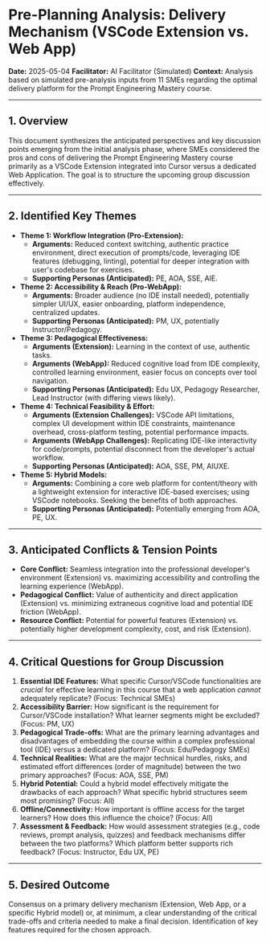 # Pre-Planning Analysis: Delivery Mechanism (VSCode Extension vs. Web App)

**Date:** 2025-05-04
**Facilitator:** AI Facilitator (Simulated)
**Context:** Analysis based on simulated pre-analysis inputs from 11 SMEs regarding the optimal delivery platform for the Prompt Engineering Mastery course.

---

## 1. Overview

This document synthesizes the anticipated perspectives and key discussion points emerging from the initial analysis phase, where SMEs considered the pros and cons of delivering the Prompt Engineering Mastery course primarily as a VSCode Extension integrated into Cursor versus a dedicated Web Application. The goal is to structure the upcoming group discussion effectively.

---

## 2. Identified Key Themes

*   **Theme 1: Workflow Integration (Pro-Extension):**
    *   **Arguments:** Reduced context switching, authentic practice environment, direct execution of prompts/code, leveraging IDE features (debugging, linting), potential for deeper integration with user's codebase for exercises.
    *   **Supporting Personas (Anticipated):** PE, AOA, SSE, AIE.
*   **Theme 2: Accessibility & Reach (Pro-WebApp):**
    *   **Arguments:** Broader audience (no IDE install needed), potentially simpler UI/UX, easier onboarding, platform independence, centralized updates.
    *   **Supporting Personas (Anticipated):** PM, UX, potentially Instructor/Pedagogy.
*   **Theme 3: Pedagogical Effectiveness:**
    *   **Arguments (Extension):** Learning in the context of use, authentic tasks.
    *   **Arguments (WebApp):** Reduced cognitive load from IDE complexity, controlled learning environment, easier focus on concepts over tool navigation.
    *   **Supporting Personas (Anticipated):** Edu UX, Pedagogy Researcher, Lead Instructor (with differing views likely).
*   **Theme 4: Technical Feasibility & Effort:**
    *   **Arguments (Extension Challenges):** VSCode API limitations, complex UI development within IDE constraints, maintenance overhead, cross-platform testing, potential performance impacts.
    *   **Arguments (WebApp Challenges):** Replicating IDE-like interactivity for code/prompts, potential disconnect from the developer's actual workflow.
    *   **Supporting Personas (Anticipated):** AOA, SSE, PM, AIUXE.
*   **Theme 5: Hybrid Models:**
    *   **Arguments:** Combining a core web platform for content/theory with a lightweight extension for interactive IDE-based exercises; using VSCode notebooks. Seeking the benefits of both approaches.
    *   **Supporting Personas (Anticipated):** Potentially emerging from AOA, PE, UX.

---

## 3. Anticipated Conflicts & Tension Points

*   **Core Conflict:** Seamless integration into the professional developer's environment (Extension) vs. maximizing accessibility and controlling the learning experience (WebApp).
*   **Pedagogical Conflict:** Value of authenticity and direct application (Extension) vs. minimizing extraneous cognitive load and potential IDE friction (WebApp).
*   **Resource Conflict:** Potential for powerful features (Extension) vs. potentially higher development complexity, cost, and risk (Extension).

---

## 4. Critical Questions for Group Discussion

1.  **Essential IDE Features:** What specific Cursor/VSCode functionalities are *crucial* for effective learning in this course that a web application *cannot* adequately replicate? (Focus: Technical SMEs)
2.  **Accessibility Barrier:** How significant is the requirement for Cursor/VSCode installation? What learner segments might be excluded? (Focus: PM, UX)
3.  **Pedagogical Trade-offs:** What are the primary learning advantages and disadvantages of embedding the course within a complex professional tool (IDE) versus a dedicated platform? (Focus: Edu/Pedagogy SMEs)
4.  **Technical Realities:** What are the major technical hurdles, risks, and estimated effort differences (order of magnitude) between the two primary approaches? (Focus: AOA, SSE, PM)
5.  **Hybrid Potential:** Could a hybrid model effectively mitigate the drawbacks of each approach? What specific hybrid structures seem most promising? (Focus: All)
6.  **Offline/Connectivity:** How important is offline access for the target learners? How does this influence the choice? (Focus: All)
7.  **Assessment & Feedback:** How would assessment strategies (e.g., code reviews, prompt analysis, quizzes) and feedback mechanisms differ between the two platforms? Which platform better supports rich feedback? (Focus: Instructor, Edu UX, PE)

---

## 5. Desired Outcome

Consensus on a primary delivery mechanism (Extension, Web App, or a specific Hybrid model) or, at minimum, a clear understanding of the critical trade-offs and criteria needed to make a final decision. Identification of key features required for the chosen approach. 